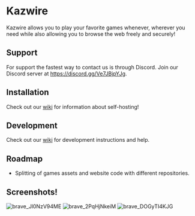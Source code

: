 # Kazwire

Kazwire allows you to play your favorite games whenever, wherever you need while also allowing you to browse the web freely and securely!

## Support

For support the fastest way to contact us is through Discord. Join our Discord server at https://discord.gg/Ve7JBjpYJg.

## Installation

Check out our [wiki](https://github.com/whos-evan/kazwire/wiki) for information about self-hosting!

## Development
Check out our [wiki](https://github.com/whos-evan/kazwire/wiki) for development instructions and help.

## Roadmap

- Splitting of games assets and website code with different repositories.

## Screenshots!

![brave_Jl0NzV94ME](https://user-images.githubusercontent.com/72959444/209419997-4a995a17-1b1d-4b21-b9ef-f19c10d3c0d8.png)
![brave_2PqHjNkeiM](https://user-images.githubusercontent.com/72959444/209420008-c458e229-074f-4a4f-a486-dcb682f1dfe9.png)
![brave_DOGyTI4KJG](https://user-images.githubusercontent.com/72959444/209419990-b47880d2-2f08-40ba-a669-005a1456f1b2.png)
